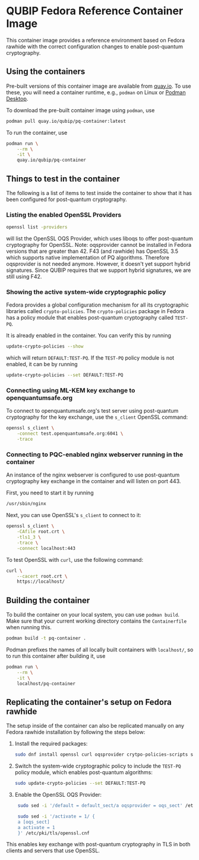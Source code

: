 # QUBIP Fedora Reference Container Image

This container image provides a reference environment based on Fedora rawhide
with the correct configuration changes to enable post-quantum cryptography.

## Using the containers

Pre-built versions of this container image are available from
[quay.io](https://quay.io/repository/qubip/pq-container?tab=info). To use
these, you will need a container runtime, e.g., `podman` on Linux or [Podman
Desktop](https://podman-desktop.io/).

To download the pre-built container image using `podman`, use

```sh
podman pull quay.io/qubip/pq-container:latest
```

To run the container, use

```sh
podman run \
	--rm \
	-it \
	quay.io/qubip/pq-container
```

## Things to test in the container

The following is a list of items to test inside the container to show that it
has been configured for post-quantum cryptography.

### Listing the enabled OpenSSL Providers

```sh
openssl list -providers
```

will list the OpenSSL OQS Provider, which uses liboqs to offer post-quantum
cryptography for OpenSSL.
Note: oqsprovider cannot be installed in Fedora versions that are greater than 42.
F43 (and rawhide) has OpenSSL 3.5 which supports native implementation of PQ algorithms.
Therefore oqsprovider is not needed anymore.
However, it doesn't yet support hybrid signatures.
Since QUBIP requires that we support hybrid signatures, we are still using F42.

### Showing the active system-wide cryptographic policy

Fedora provides a global configuration mechanism for all its cryptographic
libraries called `crypto-policies`. The `crypto-policies` package in Fedora has
a policy module that enables post-quantum cryptography called `TEST-PQ`.

It is already enabled in the container. You can verify this by running

```sh
update-crypto-policies --show
```

which will return `DEFAULT:TEST-PQ`. If the `TEST-PQ` policy module is not
enabled, it can be by running

```sh
update-crypto-policies --set DEFAULT:TEST-PQ
```

### Connecting using ML-KEM key exchange to openquantumsafe.org

To connect to openquantumsafe.org's test server using post-quantum cryptography
for the key exchange, use the `s_client` OpenSSL command:

```sh
openssl s_client \
	-connect test.openquantumsafe.org:6041 \
	-trace
```

### Connecting to PQC-enabled nginx webserver running in the container

An instance of the nginx webserver is configured to use post-quantum
cryptography key exchange in the container and will listen on port 443.

First, you need to start it by running

```sh
/usr/sbin/nginx
```

Next, you can use OpenSSL's `s_client` to connect to it:

```sh
openssl s_client \
	-CAfile root.crt \
	-tls1_3 \
	-trace \
	-connect localhost:443
```

To test OpenSSL with `curl`, use the following command:

```sh
curl \
	--cacert root.crt \
	https://localhost/
```

## Building the container

To build the container on your local system, you can use `podman build`. Make
sure that your current working directory contains the `Containerfile` when
running this.

```sh
podman build -t pq-container .
```

Podman prefixes the names of all locally built containers with `localhost/`, so
to run this container after building it, use

```sh
podman run \
	--rm \
	-it \
	localhost/pq-container
```

## Replicating the container's setup on Fedora rawhide

The setup inside of the container can also be replicated manually on any Fedora
rawhide installation by following the steps below:

1. Install the required packages:  
   ```sh
   sudo dnf install openssl curl oqsprovider crytpo-policies-scripts sed
   ```
2. Switch the system-wide cryptographic policy to include the `TEST-PQ` policy
   module, which enables post-quantum algorithms:  
   ```sh
   sudo update-crypto-policies --set DEFAULT:TEST-PQ
   ```
3. Enable the OpenSSL OQS Provider:  
   ```sh
	sudo sed -i '/default = default_sect/a oqsprovider = oqs_sect' /etc/pki/tls/openssl.cnf

	sudo sed -i '/activate = 1/ {
	a [oqs_sect]
	a activate = 1
	}' /etc/pki/tls/openssl.cnf
   ```

This enables key exchange with post-quantum cryptography in TLS in both clients
and servers that use OpenSSL.

